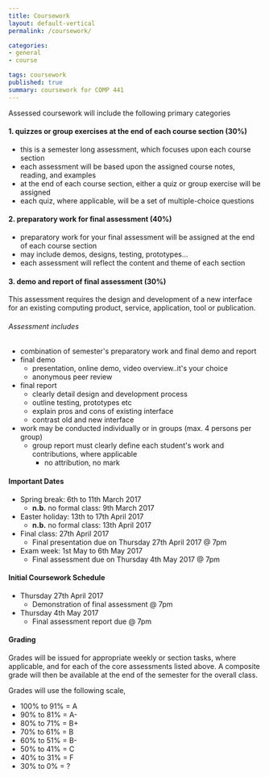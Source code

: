 ```yaml
---
title: Coursework
layout: default-vertical
permalink: /coursework/

categories:
- general
- course

tags: coursework
published: true
summary: coursework for COMP 441
---
```


Assessed coursework will include the following primary categories

#### 1. quizzes or group exercises at the end of each course section (30%)

* this is a semester long assessment, which focuses upon each course section
* each assessment will be based upon the assigned course notes, reading, and examples
* at the end of each course section, either a quiz or group exercise will be assigned
* each quiz, where applicable, will be a set of multiple-choice questions

#### 2. preparatory work for final assessment (40%)

* preparatory work for your final assessment will be assigned at the end of each course section
* may include demos, designs, testing, prototypes...
* each assessment will reflect the content and theme of each section

#### 3. demo and report of final assessment (30%) <!-- - [Report Outline](/assets/docs/COMP388441-FinalReportOutline-2016.pdf)-->

This assessment requires the design and development of a new interface for an existing computing product, service,
application, tool or publication.

###### Assessment includes

* combination of semester's preparatory work and final demo and report
* final demo
  * presentation, online demo, video overview..it's your choice
  * anonymous peer review
* final report
  * clearly detail design and development process
  * outline testing, prototypes etc
  * explain pros and cons of existing interface
  * contrast old and new interface
* work may be conducted individually or in groups (max. 4 persons per group)
	* group report must clearly define each student's work and contributions, where applicable
	  * no attribution, no mark

#### Important Dates

* Spring break: 6th to 11th March 2017
	* **n.b.** no formal class: 9th March 2017
* Easter holiday: 13th to 17th April 2017
	* **n.b.** no formal class: 13th April 2017
* Final class: 27th April 2017
  * Final presentation due on Thursday 27th April 2017 @ 7pm
* Exam week: 1st May to 6th May 2017
	* Final assessment due on Thursday 4th May 2017 @ 7pm

#### Initial Coursework Schedule

* Thursday 27th April 2017
  * Demonstration of final assessment @ 7pm
* Thursday 4th May 2017
  * Final assessment report due @ 7pm

#### Grading

Grades will be issued for appropriate weekly or section tasks, where applicable, and for each of the core assessments listed above.
A composite grade will then be available at the end of the semester for the overall class.

Grades will use the following scale,

  * 100% to 91% = A
  * 90% to 81%  = A-
  * 80% to 71%  = B+
  * 70% to 61%  = B
  * 60% to 51%  = B-
  * 50% to 41%  = C
  * 40% to 31%  = F
  * 30% to 0%   = ?
